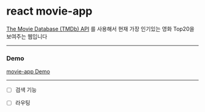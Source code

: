 # react movie-app

[The Movie Database (TMDb) API](https://www.themoviedb.org/documentation/api) 를 사용해서 현재 가장 인기있는 영화 Top20을 보여주는 웹입니다

---
### Demo
[movie-app Demo](https://minnji88.github.io/movie_app/#/)

---

- [ ] 검색 기능
- [ ] 라우팅






